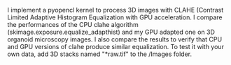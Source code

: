 I implement a pyopencl kernel to process 3D images with CLAHE (Contrast Limited Adaptive Histogram Equalization with GPU acceleration. I compare the performances of the CPU clahe algorithm (skimage.exposure.equalize_adapthist) and my GPU adapted one on 3D organoid microscopy images. I also compare the results to verify that CPU and GPU versions of clahe produce similar equalization. To test it with your own data, add 3D stacks named "*raw.tif" to the /Images folder.
